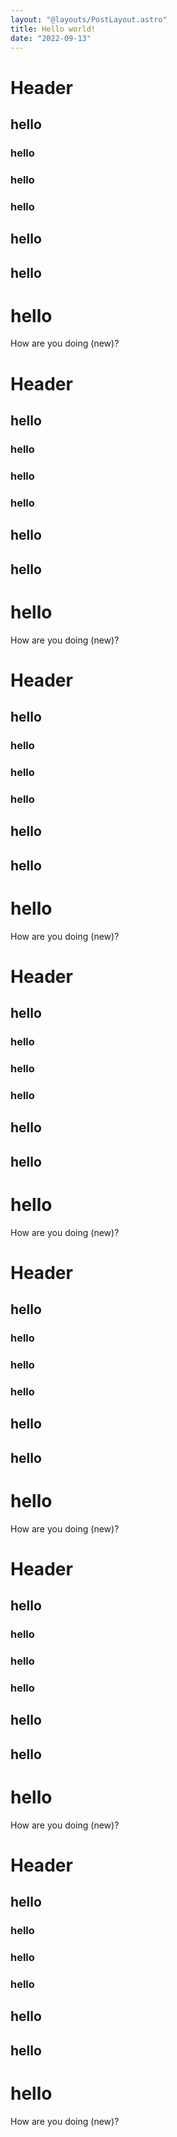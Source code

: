 ```yaml
---
layout: "@layouts/PostLayout.astro"
title: Hello world!
date: "2022-09-13"
---
```


# Header
## hello
### hello
### hello
### hello
## hello
## hello
# hello
How are you doing (new)?
# Header
## hello
### hello
### hello
### hello
## hello
## hello
# hello
How are you doing (new)?
# Header
## hello
### hello
### hello
### hello
## hello
## hello
# hello
How are you doing (new)?
# Header
## hello
### hello
### hello
### hello
## hello
## hello
# hello
How are you doing (new)?
# Header
## hello
### hello
### hello
### hello
## hello
## hello
# hello
How are you doing (new)?
# Header
## hello
### hello
### hello
### hello
## hello
## hello
# hello
How are you doing (new)?
# Header
## hello
### hello
### hello
### hello
## hello
## hello
# hello
How are you doing (new)?